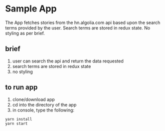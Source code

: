 # Sample App

The App fetches stories from the hn.algolia.com api based upon the search terms provided by the user. Search terms are stored in redux state. No styling as per brief.

## brief

 1. user can search the api and return the data requested
 2. search terms are stored in redux state
 3. no styling

## to run app

 1. clone/download app
 2. cd into the directory of the app
 3. in console, type the following:

``` bash
yarn install
yarn start
```
